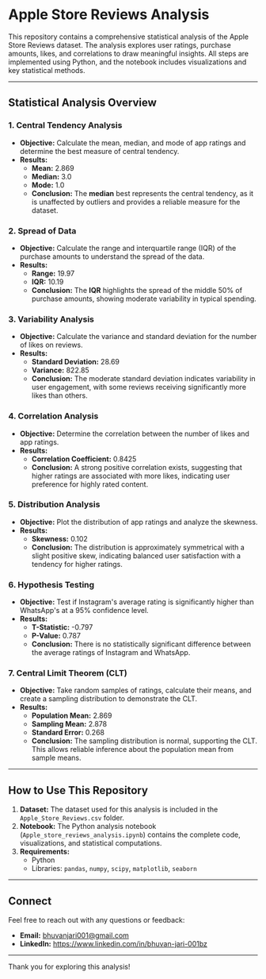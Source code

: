 
# Apple Store Reviews Analysis

This repository contains a comprehensive statistical analysis of the Apple Store Reviews dataset. 
The analysis explores user ratings, purchase amounts, likes, and correlations to draw meaningful insights. 
All steps are implemented using Python, and the notebook includes visualizations and key statistical methods.

---

## **Statistical Analysis Overview**

### **1. Central Tendency Analysis**
- **Objective:** Calculate the mean, median, and mode of app ratings and determine the best measure of central tendency.
- **Results:**
  - **Mean:** 2.869
  - **Median:** 3.0
  - **Mode:** 1.0
  - **Conclusion:** The **median** best represents the central tendency, as it is unaffected by outliers and provides a reliable measure for the dataset.

### **2. Spread of Data**
- **Objective:** Calculate the range and interquartile range (IQR) of the purchase amounts to understand the spread of the data.
- **Results:**
  - **Range:** 19.97
  - **IQR:** 10.19
  - **Conclusion:** The **IQR** highlights the spread of the middle 50% of purchase amounts, showing moderate variability in typical spending.

### **3. Variability Analysis**
- **Objective:** Calculate the variance and standard deviation for the number of likes on reviews.
- **Results:**
  - **Standard Deviation:** 28.69
  - **Variance:** 822.85
  - **Conclusion:** The moderate standard deviation indicates variability in user engagement, with some reviews receiving significantly more likes than others.

### **4. Correlation Analysis**
- **Objective:** Determine the correlation between the number of likes and app ratings.
- **Results:**
  - **Correlation Coefficient:** 0.8425
  - **Conclusion:** A strong positive correlation exists, suggesting that higher ratings are associated with more likes, indicating user preference for highly rated content.

### **5. Distribution Analysis**
- **Objective:** Plot the distribution of app ratings and analyze the skewness.
- **Results:**
  - **Skewness:** 0.102
  - **Conclusion:** The distribution is approximately symmetrical with a slight positive skew, indicating balanced user satisfaction with a tendency for higher ratings.

### **6. Hypothesis Testing**
- **Objective:** Test if Instagram's average rating is significantly higher than WhatsApp's at a 95% confidence level.
- **Results:**
  - **T-Statistic:** -0.797
  - **P-Value:** 0.787
  - **Conclusion:** There is no statistically significant difference between the average ratings of Instagram and WhatsApp.

### **7. Central Limit Theorem (CLT)**
- **Objective:** Take random samples of ratings, calculate their means, and create a sampling distribution to demonstrate the CLT.
- **Results:**
  - **Population Mean:** 2.869
  - **Sampling Mean:** 2.878
  - **Standard Error:** 0.268
  - **Conclusion:** The sampling distribution is normal, supporting the CLT. This allows reliable inference about the population mean from sample means.

---

## **How to Use This Repository**

1. **Dataset:** The dataset used for this analysis is included in the `Apple_Store_Reviews.csv` folder.
2. **Notebook:** The Python analysis notebook (`Apple_store_reviews_analysis.ipynb`) contains the complete code, visualizations, and statistical computations.
3. **Requirements:**
   - Python 
   - Libraries: `pandas`, `numpy`, `scipy`, `matplotlib`, `seaborn`

---

## **Connect**
Feel free to reach out with any questions or feedback:
- **Email:** bhuvanjari001@gmail.com
- **LinkedIn:** https://www.linkedin.com/in/bhuvan-jari-001bz
---

Thank you for exploring this analysis!
